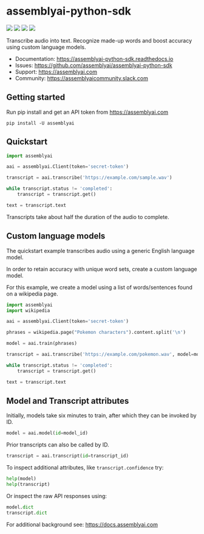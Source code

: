 # assemblyai-python-sdk

![](https://img.shields.io/pypi/v/assemblyai.svg)
![](https://img.shields.io/travis/AssemblyAI/assemblyai-python-sdk.svg)
![](https://readthedocs.org/projects/assemblyai-python-sdk/badge/?version=latest)
![](https://pyup.io/repos/github/AssemblyAI/assemblyai-python-sdk/shield.svg)

Transcribe audio into text. Recognize made-up words and boost accuracy using custom language models.

- Documentation: https://assemblyai-python-sdk.readthedocs.io
- Issues: https://github.com/assemblyai/assemblyai-python-sdk
- Support: https://assemblyai.com
- Community: https://assemblyaicommunity.slack.com


## Getting started

Run pip install and get an API token from https://assemblyai.com

```shell
pip install -U assemblyai
```


## Quickstart

```python
import assemblyai

aai = assemblyai.Client(token='secret-token')

transcript = aai.transcribe('https://example.com/sample.wav')

while transcript.status != 'completed':
    transcript = transcript.get()

text = transcript.text
```

Transcripts take about half the duration of the audio to complete.


## Custom language models

The quickstart example transcribes audio using a generic English language model.

In order to retain accuracy with unique word sets, create a custom language model.

For this example, we create a model using a list of words/sentences found on a wikipedia page.

```python
import assemblyai
import wikipedia

aai = assemblyai.Client(token='secret-token')

phrases = wikipedia.page("Pokemon characters").content.split('\n')

model = aai.train(phrases)

transcript = aai.transcribe('https://example.com/pokemon.wav', model=model)

while transcript.status != 'completed':
    transcript = transcript.get()

text = transcript.text
```


## Model and Transcript attributes

Initially, models take six minutes to train, after which they can be invoked by ID.

```python
model = aai.model(id=model_id)
```

Prior transcripts can also be called by ID.

```python
transcript = aai.transcript(id=transcript_id)
```

To inspect additional attributes, like `transcript.confidence` try:

```Python
help(model)
help(transcript)
```

Or inspect the raw API responses using:

```Python
model.dict
transcript.dict
```

For additional background see: https://docs.assemblyai.com
